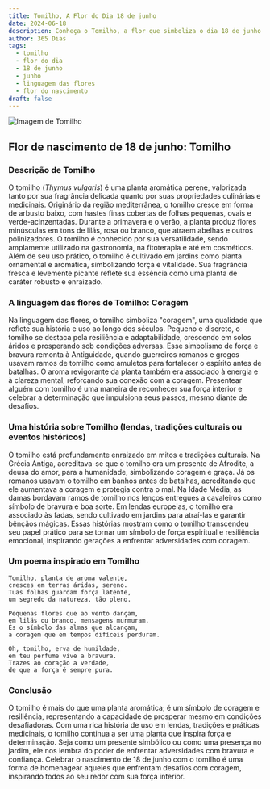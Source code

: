 ```yaml
---
title: Tomilho, A Flor do Dia 18 de junho
date: 2024-06-18
description: Conheça o Tomilho, a flor que simboliza o dia 18 de junho e seu significado 'Coragem'. Explore a beleza e o simbolismo desta flor encantadora.
author: 365 Dias
tags:
  - tomilho
  - flor do dia
  - 18 de junho
  - junho
  - linguagem das flores
  - flor do nascimento
draft: false
---
```


![Imagem de Tomilho](https://cdn.pixabay.com/photo/2020/05/07/12/57/thyme-5141399_640.jpg#center)


## Flor de nascimento de 18 de junho: Tomilho

### Descrição de Tomilho

O tomilho (_Thymus vulgaris_) é uma planta aromática perene, valorizada tanto por sua fragrância delicada quanto por suas propriedades culinárias e medicinais. Originário da região mediterrânea, o tomilho cresce em forma de arbusto baixo, com hastes finas cobertas de folhas pequenas, ovais e verde-acinzentadas. Durante a primavera e o verão, a planta produz flores minúsculas em tons de lilás, rosa ou branco, que atraem abelhas e outros polinizadores. O tomilho é conhecido por sua versatilidade, sendo amplamente utilizado na gastronomia, na fitoterapia e até em cosméticos. Além de seu uso prático, o tomilho é cultivado em jardins como planta ornamental e aromática, simbolizando força e vitalidade. Sua fragrância fresca e levemente picante reflete sua essência como uma planta de caráter robusto e enraizado.

### A linguagem das flores de Tomilho: Coragem

Na linguagem das flores, o tomilho simboliza "coragem", uma qualidade que reflete sua história e uso ao longo dos séculos. Pequeno e discreto, o tomilho se destaca pela resiliência e adaptabilidade, crescendo em solos áridos e prosperando sob condições adversas. Esse simbolismo de força e bravura remonta à Antiguidade, quando guerreiros romanos e gregos usavam ramos de tomilho como amuletos para fortalecer o espírito antes de batalhas. O aroma revigorante da planta também era associado à energia e à clareza mental, reforçando sua conexão com a coragem. Presentear alguém com tomilho é uma maneira de reconhecer sua força interior e celebrar a determinação que impulsiona seus passos, mesmo diante de desafios.

### Uma história sobre Tomilho (lendas, tradições culturais ou eventos históricos)

O tomilho está profundamente enraizado em mitos e tradições culturais. Na Grécia Antiga, acreditava-se que o tomilho era um presente de Afrodite, a deusa do amor, para a humanidade, simbolizando coragem e graça. Já os romanos usavam o tomilho em banhos antes de batalhas, acreditando que ele aumentava a coragem e protegia contra o mal. Na Idade Média, as damas bordavam ramos de tomilho nos lenços entregues a cavaleiros como símbolo de bravura e boa sorte. Em lendas europeias, o tomilho era associado às fadas, sendo cultivado em jardins para atraí-las e garantir bênçãos mágicas. Essas histórias mostram como o tomilho transcendeu seu papel prático para se tornar um símbolo de força espiritual e resiliência emocional, inspirando gerações a enfrentar adversidades com coragem.

### Um poema inspirado em Tomilho

```
Tomilho, planta de aroma valente,  
cresces em terras áridas, sereno.  
Tuas folhas guardam força latente,  
um segredo da natureza, tão pleno.  

Pequenas flores que ao vento dançam,  
em lilás ou branco, mensagens murmuram.  
És o símbolo das almas que alcançam,  
a coragem que em tempos difíceis perduram.  

Oh, tomilho, erva de humildade,  
em teu perfume vive a bravura.  
Trazes ao coração a verdade,  
de que a força é sempre pura.  
```

### Conclusão

O tomilho é mais do que uma planta aromática; é um símbolo de coragem e resiliência, representando a capacidade de prosperar mesmo em condições desafiadoras. Com uma rica história de uso em lendas, tradições e práticas medicinais, o tomilho continua a ser uma planta que inspira força e determinação. Seja como um presente simbólico ou como uma presença no jardim, ele nos lembra do poder de enfrentar adversidades com bravura e confiança. Celebrar o nascimento de 18 de junho com o tomilho é uma forma de homenagear aqueles que enfrentam desafios com coragem, inspirando todos ao seu redor com sua força interior.